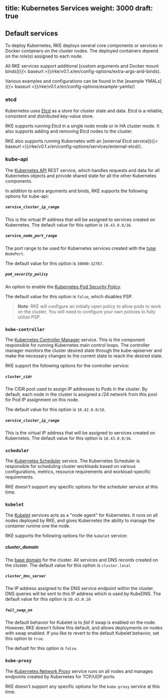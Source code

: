 
title: Kubernetes Services
weight: 3000
draft: true
---

## Default services

<!--Talk about the default services launched and options around them-->

To deploy Kubernetes, RKE deploys several core components or services in Docker containers on the cluster nodes. The deployed containers depend on the role(s) assigned to each node.

All RKE services support additional [custom arguments and Docker mount binds]({{< baseurl >}}/rke/v0.1.x/en/config-options/extra-args-and-binds).

Various examples and configurations can be found in the [example YMALs]({{< baseurl >}}/rke/v0.1.x/en/config-options/example-yamls/)

### etcd

Kubernetes uses [Etcd](https://github.com/coreos/etcd/blob/master/Documentation/docs.md) as a store for cluster state and data. Etcd is a reliable, consistent and distributed key-value store.

RKE supports running Etcd in a single node mode or in HA cluster mode. It also supports adding and removing Etcd nodes to the cluster.

RKE also supports running Kubernetes with an [external Etcd service]({{< baseurl >}}/rke/v0.1.x/en/config-options/services/external-etcd/).


### kube-api

The [Kubernetes API](https://kubernetes.io/docs/reference/command-line-tools-reference/kube-apiserver/) REST service, which handles requests and data for all Kubernetes objects and provide shared state for all the other Kubernetes components.

In addition to extra arguments and binds, RKE supports the following options for kube-api:

##### `service_cluster_ip_range`

This is the virtual IP address that will be assigned to services created on Kubernetes. The default value for this option is `10.43.0.0/16`.


##### `service_node_port_range`
The port range to be used for Kubernetes services created with the [type](https://kubernetes.io/docs/concepts/services-networking/service/#publishing-services-service-types) `NodePort`.

The default value for this option is `30000-32767`.

##### `pod_security_policy`

An option to enable the [Kubernetes Pod Security Policy](https://kubernetes.io/docs/concepts/policy/pod-security-policy/).

The default value for this option is `false`, which disables PSP.

> **Note**: RKE will configure an initially open policy to allow pods to work on the cluster. You will need to configure your own policies to fully utilize PSP.


### `kube-controller`

The [Kubernetes Controller Manager](https://kubernetes.io/docs/reference/command-line-tools-reference/kube-controller-manager/) service. This is the component responsible for running Kubernetes main control loops. The controller manager monitors the cluster desired state through the kube-apiserver and make the necessary changes to the current state to reach the desired state.

RKE support the following options for the controller service:

##### `cluster_cidr`
The CIDR pool used to assign IP addresses to Pods in the cluster. By default, each node in the cluster is assigned a /24 network from this pool for Pod IP assignment on this node.

The default value for this option is `10.42.0.0/16`.

##### `service_cluster_ip_range`

This is the virtual IP address that will be assigned to services created on Kubernetes. The default value for this option is `10.43.0.0/16`.


### `scheduler`

The [Kubernetes Scheduler](https://kubernetes.io/docs/reference/command-line-tools-reference/kube-scheduler/) service. The Kubernetes Scheduler is responsible for scheduling cluster workloads based on various configurations, metrics, resource requirements and workload-specific requirements.

RKE doesn't support any specific options for the scheduler service at this time.


### `kubelet`

The [Kubelet](https://kubernetes.io/docs/reference/command-line-tools-reference/kubelet/) services acts as a "node agent" for Kubernetes. It runs on all nodes deployed by RKE, and gives Kubernetes the ability to manage the container runime one the node.

RKE supports the following options for the `kubelet` service:

##### cluster_domain

The [base domain](https://kubernetes.io/docs/concepts/services-networking/dns-pod-service/) for the cluster. All services and DNS records created on the cluster. The default value for this option is `cluster.local`

##### `cluster_dns_server`

The IP address assigned to the DNS service endpoint within the cluster. DNS queries will be sent to this IP address which is used by KubeDNS. The default value for this option is `10.43.0.10`


##### `fail_swap_on`

The default behavior for Kubelet is to _fail_ if swap is enabled on the node. However, RKE doesn't follow this default, and allows deployments on nodes with swap enabled. If you like to revert to the default Kubelet behavior, set this option to `true`.

The defualt for this option is `false`.


### `kube-proxy`
The [Kubernetes Network Proxy](https://kubernetes.io/docs/reference/command-line-tools-reference/kube-proxy/) service runs on all nodes and manages endpoints created by Kubernetes for TCP/UDP ports.

RKE doesn't support any specific options for the `kube-proxy` service at this time.
